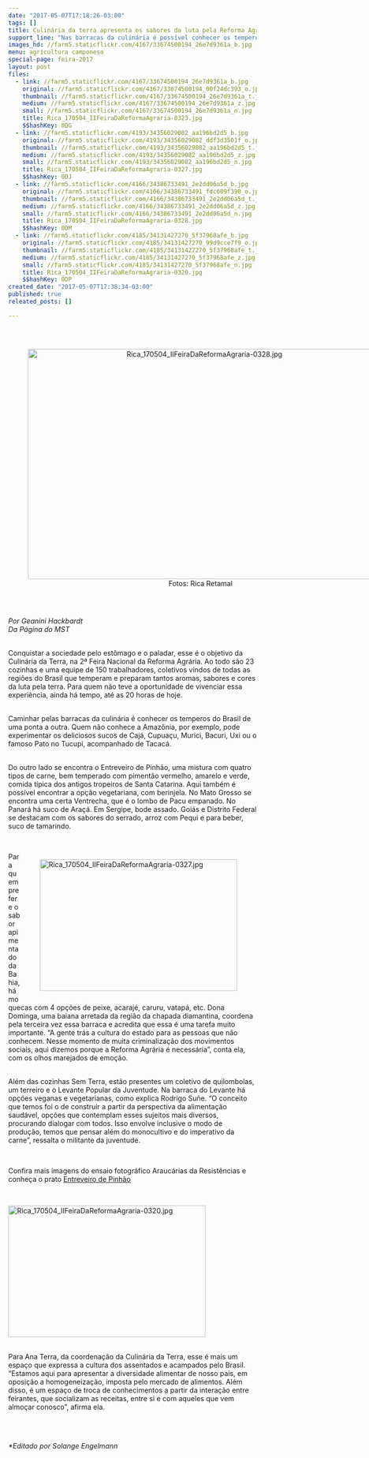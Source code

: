 ```yaml
---
date: "2017-05-07T17:18:26-03:00"
tags: []
title: Culinária da terra apresenta os sabores da luta pela Reforma Agrária
support_line: "Nas barracas da culinária é possível conhecer os temperos do Brasil de ponta a ponta. São 23 cozinhas de todas as regiões do Brasil que temperam e preparam aromas, sabores e cores da luta pela terra"
images_hd: //farm5.staticflickr.com/4167/33674500194_26e7d9361a_b.jpg
menu: agricultura camponesa
special-page: feira-2017
layout: post
files:
  - link: //farm5.staticflickr.com/4167/33674500194_26e7d9361a_b.jpg
    original: //farm5.staticflickr.com/4167/33674500194_00f24dc393_o.jpg
    thumbnail: //farm5.staticflickr.com/4167/33674500194_26e7d9361a_t.jpg
    medium: //farm5.staticflickr.com/4167/33674500194_26e7d9361a_z.jpg
    small: //farm5.staticflickr.com/4167/33674500194_26e7d9361a_n.jpg
    title: Rica_170504_IIFeiraDaReformaAgraria-0323.jpg
    $$hashKey: 0DG
  - link: //farm5.staticflickr.com/4193/34356029082_aa196bd2d5_b.jpg
    original: //farm5.staticflickr.com/4193/34356029082_ddf3d3501f_o.jpg
    thumbnail: //farm5.staticflickr.com/4193/34356029082_aa196bd2d5_t.jpg
    medium: //farm5.staticflickr.com/4193/34356029082_aa196bd2d5_z.jpg
    small: //farm5.staticflickr.com/4193/34356029082_aa196bd2d5_n.jpg
    title: Rica_170504_IIFeiraDaReformaAgraria-0327.jpg
    $$hashKey: 0DJ
  - link: //farm5.staticflickr.com/4166/34386733491_2e2dd06a5d_b.jpg
    original: //farm5.staticflickr.com/4166/34386733491_fdc609f390_o.jpg
    thumbnail: //farm5.staticflickr.com/4166/34386733491_2e2dd06a5d_t.jpg
    medium: //farm5.staticflickr.com/4166/34386733491_2e2dd06a5d_z.jpg
    small: //farm5.staticflickr.com/4166/34386733491_2e2dd06a5d_n.jpg
    title: Rica_170504_IIFeiraDaReformaAgraria-0328.jpg
    $$hashKey: 0DM
  - link: //farm5.staticflickr.com/4185/34131427270_5f37968afe_b.jpg
    original: //farm5.staticflickr.com/4185/34131427270_99d9cce7f9_o.jpg
    thumbnail: //farm5.staticflickr.com/4185/34131427270_5f37968afe_t.jpg
    medium: //farm5.staticflickr.com/4185/34131427270_5f37968afe_z.jpg
    small: //farm5.staticflickr.com/4185/34131427270_5f37968afe_n.jpg
    title: Rica_170504_IIFeiraDaReformaAgraria-0320.jpg
    $$hashKey: 0DP
created_date: "2017-05-07T17:38:34-03:00"
published: true
releated_posts: []

---
```

<p>&nbsp;</p>

<div style="text-align:center">
<figure class="image" style="display:inline-block"><img alt="Rica_170504_IIFeiraDaReformaAgraria-0328.jpg" height="467" src="//farm5.staticflickr.com/4166/34386733491_2e2dd06a5d_b.jpg" width="700" />
<figcaption>Fotos: Rica Retamal</figcaption>
</figure>
</div>

<p>&nbsp;</p>

<p><em>Por Geanini Hackbardt<br />
Da P&aacute;gina do MST</em></p>

<p><br />
Conquistar a sociedade pelo est&ocirc;mago e o paladar, esse &eacute; o objetivo da Culin&aacute;ria da Terra, na 2&ordf; Feira Nacional da Reforma Agr&aacute;ria. Ao todo s&atilde;o 23 cozinhas e uma equipe de 150 trabalhadores, coletivos vindos de todas as regi&otilde;es do Brasil que temperam e preparam tantos aromas, sabores e cores da luta pela terra. Para quem n&atilde;o teve a oportunidade de vivenciar essa experi&ecirc;ncia, ainda h&aacute; tempo, at&eacute; as 20 horas de hoje.&nbsp;</p>

<p><br />
Caminhar pelas barracas da culin&aacute;ria &eacute; conhecer os temperos do Brasil de uma ponta a outra. Quem n&atilde;o conhece a Amaz&ocirc;nia, por exemplo, pode experimentar os deliciosos sucos de Caj&aacute;, Cupua&ccedil;u, Murici, Bacuri, Uxi ou o famoso Pato no Tucupi, acompanhado de Tacac&aacute;.&nbsp;</p>

<p><br />
Do outro lado se encontra o Entreveiro de Pinh&atilde;o, uma mistura com quatro tipos de carne, bem temperado com piment&atilde;o vermelho, amarelo e verde, comida t&iacute;pica dos antigos tropeiros de Santa Catarina. Aqui tamb&eacute;m &eacute; poss&iacute;vel encontrar a op&ccedil;&atilde;o vegetariana, com berinjela. No Mato Grosso se encontra uma certa Ventrecha, que &eacute; o lombo de Pacu empanado. No Panar&aacute; h&aacute; suco de Ara&ccedil;&aacute;. Em Sergipe, bode assado. Goi&aacute;s e Distrito Federal se destacam com os sabores do serrado, arroz com Pequi e para beber, suco de tamarindo.&nbsp;</p>

<p>&nbsp;</p>

<figure class="image" style="float:right"><img alt="Rica_170504_IIFeiraDaReformaAgraria-0327.jpg" height="267" src="//farm5.staticflickr.com/4193/34356029082_aa196bd2d5_b.jpg" width="400" />
<figcaption></figcaption>
</figure>

<p>Para quem prefere o sabor apimentado da Bahia, h&aacute; moquecas com 4 op&ccedil;&otilde;es de peixe, acaraj&eacute;, caruru, vatap&aacute;, etc. Dona Dominga, uma baiana arretada da regi&atilde;o da chapada diamantina, coordena pela terceira vez essa barraca e acredita que essa &eacute; uma tarefa muito importante. &ldquo;A gente tr&aacute;s a cultura do estado para as pessoas que n&atilde;o conhecem. Nesse momento de muita criminaliza&ccedil;&atilde;o dos movimentos sociais, aqui dizemos porque a Reforma Agr&aacute;ria &eacute; necess&aacute;ria&rdquo;, conta ela, com os olhos marejados de emo&ccedil;&atilde;o.</p>

<p><br />
Al&eacute;m das cozinhas Sem Terra, est&atilde;o presentes um coletivo de quilombolas, um terreiro e o Levante Popular da Juventude. Na barraca do Levante h&aacute; op&ccedil;&otilde;es veganas e vegetarianas, como explica Rodrigo Su&ntilde;e. &ldquo;O conceito que temos foi o de construir a partir da perspectiva da alimenta&ccedil;&atilde;o saud&aacute;vel, op&ccedil;&otilde;es que contemplam esses sujeitos mais diversos, procurando dialogar com todos. Isso envolve inclusive o modo de produ&ccedil;&atilde;o, temos que pensar al&eacute;m do monocultivo e do imperativo da carne&rdquo;, ressalta o militante da juventude.</p>

<p>&nbsp;</p>

<p>Confira mais imagens do ensaio fotogr&aacute;fico Arauc&aacute;rias da Resist&ecirc;ncias e conhe&ccedil;a o prato <a href="https://www.flickr.com/photos/mstoficial/sets/72157683544286775/">Entreveiro de Pinh&atilde;o</a></p>

<p>&nbsp;</p>

<p><img alt="Rica_170504_IIFeiraDaReformaAgraria-0320.jpg" height="267" src="//farm5.staticflickr.com/4185/34131427270_5f37968afe_b.jpg" width="400" /></p>

<p><br />
Para Ana Terra, da coordena&ccedil;&atilde;o da Culin&aacute;ria da Terra, esse &eacute; mais um espa&ccedil;o que expressa a cultura dos assentados e acampados pelo Brasil. &ldquo;Estamos aqui para apresentar a diversidade alimentar de nosso pa&iacute;s, em oposi&ccedil;&atilde;o a homogeneiza&ccedil;&atilde;o, imposta pelo mercado de alimentos. Al&eacute;m disso, &eacute; um espa&ccedil;o de troca de conhecimentos a partir da intera&ccedil;&atilde;o entre feirantes, que socializam as receitas, entre si e com aqueles que vem almo&ccedil;ar conosco&rdquo;, afirma ela.</p>

<p>&nbsp;</p>

<p><br />
<em>*Editado por Solange Engelmann</em></p>
